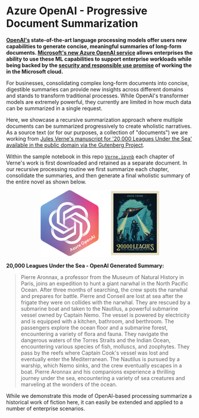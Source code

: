 # Azure OpenAI - Progressive Document Summarization

<b>[OpenAI's](https://openai.com/) state-of-the-art language processing models offer users new capabilities to generate concise, meaningful summaries of long-form documents. [Microsoft's new Azure OpenAI service](https://azure.microsoft.com/en-us/products/cognitive-services/openai-service/) allows enterprises the ability to use these ML capabilities to support enterprise workloads while being backed by the [security and responsible use promise](https://learn.microsoft.com/en-us/legal/cognitive-services/openai/data-privacy?context=%2Fazure%2Fcognitive-services%2Fopenai%2Fcontext%2Fcontext) of working the in the Microsoft cloud.</b>


For businesses, consolidating complex long-form documents into concise, digestible summaries can provide new insights across different domains and stands to transform traditional processes. While OpenAI's transformer models are extremely powerful, they currently are limited in how much data can be summarized in a single request.


Here, we showcase a recursive summarization approach where multiple documents can be summarized progressively to create wholistic narratives. As a source text (or for our purposes, a collection of "documents") we are working from [Jules Verne's manuscript for '20,000 Leagues Under the Sea' available in the public domain via the Gutenberg Project](https://www.gutenberg.org/files/164/164-h/164-h.htm). 


Within the sample notebook in this repo [`Verne.ipynb`](Verne.ipynb) each chapter of Verne's work is first downloaded and retained as a separate document. In our recursive processing routine we first summarize each chapter, consolidate the summaries, and then generate a final wholistic summary of the entire novel as shown below.

<p align="center">
  <img src="img/20000.png" width="320px"/>
</p>

<b>20,000 Leagues Under the Sea - OpenAI Generated Summary:</b>

> Pierre Aronnax, a professor from the Museum of Natural History in Paris, joins an expedition to hunt a giant narwhal in the North Pacific Ocean. After three months of searching, the crew spots the narwhal and prepares for battle. Pierre and Conseil are lost at sea after the frigate they were on collides with the narwhal. They are rescued by a submarine boat and taken to the Nautilus, a powerful submarine vessel owned by Captain Nemo. The vessel is powered by electricity and is equipped with a kitchen, bathroom, and berthroom. The passengers explore the ocean floor and a submarine forest, encountering a variety of flora and fauna. They navigate the dangerous waters of the Torres Straits and the Indian Ocean, encountering various species of fish, molluscs, and zoophytes. They pass by the reefs where Captain Cook's vessel was lost and eventually enter the Mediterranean. The Nautilus is pursued by a warship, which Nemo sinks, and the crew eventually escapes in a boat. Pierre Aronnax and his companions experience a thrilling journey under the sea, encountering a variety of sea creatures and marveling at the wonders of the ocean.


While we demonstrate this mode of OpenAI-based processing summarize a historical work of fiction here, it can easily be extended and applied to a number of enterprise scenarios.
